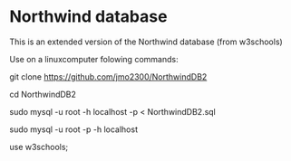 # Northwind database

This is an extended version of the Northwind database  (from w3schools)

Use on a linuxcomputer folowing commands:

git clone https://github.com/jmo2300/NorthwindDB2

cd NorthwindDB2

sudo mysql -u root -h localhost -p < NorthwindDB2.sql

sudo mysql -u root -p -h localhost

use w3schools;
